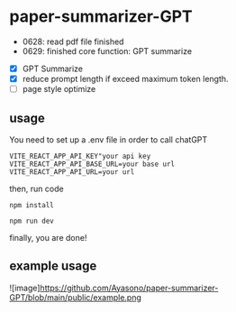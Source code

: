 ﻿# paper-summarizer-GPT

- 0628: read pdf file finished
- 0629: finished core function: GPT summarize
- [x] GPT Summarize
- [x] reduce prompt length if exceed maximum token length.
- [ ] page style optimize

## usage
You need to set up a .env file in order to call chatGPT

```
VITE_REACT_APP_API_KEY"your api key
VITE_REACT_APP_API_BASE_URL=your base url
VITE_REACT_APP_API_URL=your url

```
then, run code
``` shell
npm install

npm run dev
```

finally, you are done!

## example usage
![image]https://github.com/Ayasono/paper-summarizer-GPT/blob/main/public/example.png
